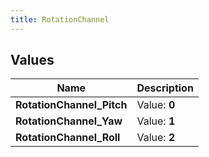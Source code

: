 ```yaml
---
title: RotationChannel
---
```


## Values

| Name | Description |
| ---- | ----------- |
| **RotationChannel\_Pitch** | Value: **0** |
| **RotationChannel\_Yaw** | Value: **1** |
| **RotationChannel\_Roll** | Value: **2** |

